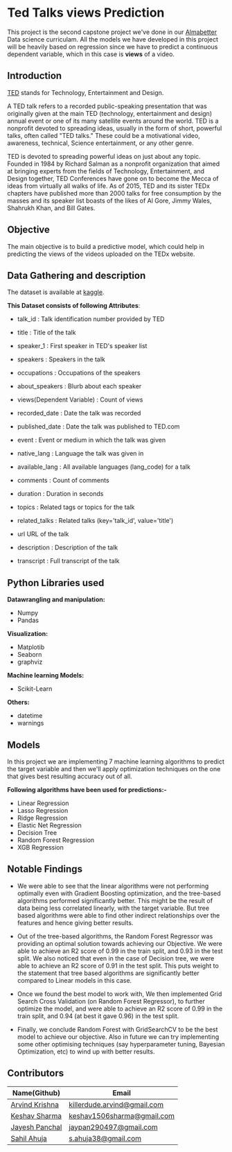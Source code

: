 # **Ted Talks views Prediction**

This project is the second capstone project we've done in our [Almabetter](https://almabetter.com) Data science curriculam. All the models we have developed in this project will be heavily based on regression since we have to predict a continuous dependent variable, which in this case is **views** of a video.

## **Introduction**

[TED](https://www.ted.com) stands for Technology, Entertainment and Design.

A TED talk refers to a recorded public-speaking presentation that was originally given at the main TED (technology, entertainment and design) annual event or one of its many satellite events around the world. TED is a nonprofit devoted to spreading ideas, usually in the form of short, powerful talks, often called "TED talks." These could be a motivational video, awareness, technical, Science entertainment, or any other genre.

TED is devoted to spreading powerful ideas on just about any topic. Founded in 1984 by Richard Salman as a nonprofit organization that aimed at bringing experts from the fields of Technology, Entertainment, and Design together, TED Conferences have gone on to become the Mecca of ideas from virtually all walks of life. As of 2015, TED and its sister TEDx chapters have published more than 2000 talks for free consumption by the masses and its speaker list boasts of the likes of Al Gore, Jimmy Wales, Shahrukh Khan, and Bill Gates.

## **Objective**
The main objective is to build a predictive model, which could help in predicting the views of the videos uploaded on the TEDx website.

## **Data Gathering and description**

The dataset is available at [kaggle](https://www.kaggle.com/code/dochev/predicting-ted-talks-views-with-ml-models/data).

**This Dataset consists of following Attributes**:

* talk_id : Talk identification number provided by TED

* title : Title of the talk

* speaker_1 : First speaker in TED's speaker list

* speakers : Speakers in the talk

* occupations : Occupations of the speakers

* about_speakers : Blurb about each speaker

* views(Dependent Variable) : Count of views

* recorded_date : Date the talk was recorded

* published_date : Date the talk was published to TED.com

* event : Event or medium in which the talk was given

* native_lang : Language the talk was given in

* available_lang : All available languages (lang_code) for a talk

* comments : Count of comments

* duration : Duration in seconds

* topics : Related tags or topics for the talk

* related_talks : Related talks (key='talk_id', value='title')

* url URL of the talk

* description : Description of the talk

* transcript : Full transcript of the talk

## **Python Libraries used**

**Datawrangling and manipulation:** 
* Numpy
* Pandas

**Visualization:** 
* Matplotib
* Seaborn 
* graphviz

**Machine learning Models:**
* Scikit-Learn

**Others:**
* datetime
* warnings

## **Models**

In this project we are implementing 7 machine learning algorithms to predict the target variable and then we'll apply optimization techniques on the one that gives best resulting accuracy out of all.

**Following algorithms have been used for predictions:-**

* Linear Regression
* Lasso Regression
* Ridge Regression
* Elastic Net Regression
* Decision Tree
* Random Forest Regression
* XGB Regression

## **Notable Findings**

* We were able to see that the linear algorithms were not performing optimally even with Gradient Boosting optimization, and the tree-based algorithms performed significantly better. This might be the result of data being less correlated linearly, with the target variable. But tree based algorithms were able to find other indirect relationships over the features and hence giving better results.

* Out of the tree-based algorithms, the Random Forest Regressor was providing an optimal solution towards achieving our Objective. We were able to achieve an R2 score of 0.99 in the train split, and 0.93 in the test split. We also noticed that even in the case of Decision tree, we were able to achieve an R2 score of 0.91 in the test split. This puts weight to the statement that tree based algorithms are significantly better compared to Linear models in this case.

* Once we found the best model to work with, We then implemented Grid Search Cross Validation (on Random Forest Regressor), to further optimize the model, and were able to achieve an R2 score of 0.99 in the train split, and 0.94 (at best it gave 0.96) in the test split.

* Finally, we conclude Random Forest with GridSearchCV to be the best model to achieve our objective. Also in future we can try implementing some other optimising techniques (say hyperparameter tuning, Bayesian Optimization, etc) to wind up with better results.

## **Contributors**

|Name(Github)    |  Email   | 
|---------|-----------------|
|[Arvind Krishna](https://github.com/Arvind-krishna) |     killerdude.arvind@gmail.com    |
|[Keshav Sharma](https://github.com/Keshav1506) |    keshav1506sharma@gmail.com    |
|[Jayesh Panchal](https://github.com/Jayesh-Panchal) |     jaypan290497@gmail.com    |
|[Sahil Ahuja](https://github.com) |     s.ahuja38@gmail.com    |
